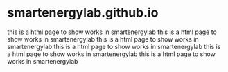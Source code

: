# smartenergylab.github.io
this is a html page to show works in smartenergylab
this is a html page to show works in smartenergylab
this is a html page to show works in smartenergylab
this is a html page to show works in smartenergylab
this is a html page to show works in smartenergylab
this is a html page to show works in smartenergylab
